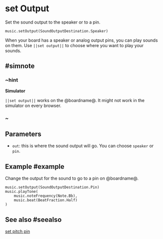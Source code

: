 # set Output

Set the sound output to the speaker or to a pin.

```sig
music.setOutput(SoundOutputDestination.Speaker)
```
When your board has a speaker or analog output pins, you can play sounds on them. Use ``||set output||``
to choose where you want to play your sounds.

## #simnote
### ~hint
**Simulator**

``||set output||`` works on the @boardname@. It might not work in the simulator on every browser.
### ~

## Parameters

* ``out``: this is where the sound output will go. You can choose ``speaker`` or ``pin``.

## Example #example

Change the output for the sound to go to a pin on @boardname@.

```blocks
music.setOutput(SoundOutputDestination.Pin)
music.playTone(
    music.noteFrequency(Note.Bb),
    music.beat(BeatFraction.Half)
)
```

## See also #seealso

[set pitch pin](/reference/music/set-pitch-pin)